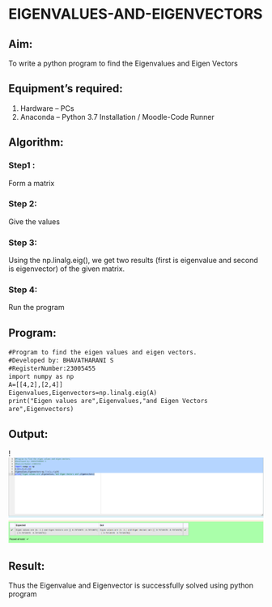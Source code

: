 # EIGENVALUES-AND-EIGENVECTORS
## Aim:
To write a python program to find the Eigenvalues and Eigen Vectors
## Equipment’s required:
1. 	Hardware – PCs
2. 	Anaconda – Python 3.7 Installation / Moodle-Code Runner
## Algorithm:
### Step1 :
 Form a matrix
### Step 2: 
Give the values
### Step 3: 
Using the np.linalg.eig(),  we get two results (first is eigenvalue and second is eigenvector) of the given matrix.
### Step 4: 
Run the program

## Program:
```
#Program to find the eigen values and eigen vectors.
#Developed by: BHAVATHARANI S
#RegisterNumber:23005455
import numpy as np
A=[[4,2],[2,4]]
Eigenvalues,Eigenvectors=np.linalg.eig(A)
print("Eigen values are",Eigenvalues,"and Eigen Vectors are",Eigenvectors)
```
## Output:
!![Alt text](eigenvaluesoutput-1.png)


## Result:
Thus the Eigenvalue and Eigenvector is successfully solved using python program
